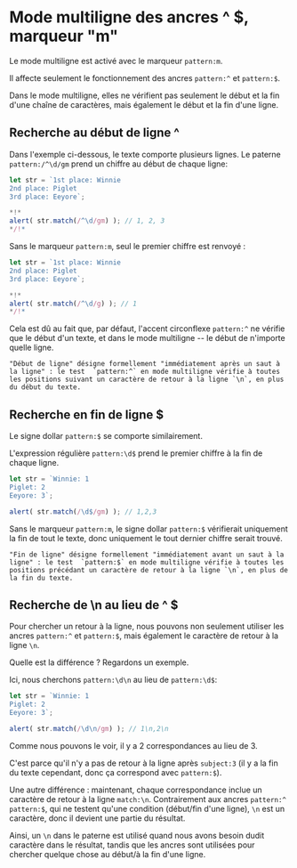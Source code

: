 # Mode multiligne des ancres ^ $, marqueur "m"

Le mode multiligne est activé avec le marqueur `pattern:m`.

Il affecte seulement le fonctionnement des ancres `pattern:^` et `pattern:$`.

Dans le mode multiligne, elles ne vérifient pas seulement le début et la fin d'une chaîne de caractères, mais également le début et la fin d'une ligne.

## Recherche au début de ligne ^

Dans l'exemple ci-dessous, le texte comporte plusieurs lignes. Le paterne `pattern:/^\d/gm` prend un chiffre au début de chaque ligne:

```js run
let str = `1st place: Winnie
2nd place: Piglet
3rd place: Eeyore`;

*!*
alert( str.match(/^\d/gm) ); // 1, 2, 3
*/!*
```

Sans le marqueur `pattern:m`, seul le premier chiffre est renvoyé :

```js run
let str = `1st place: Winnie
2nd place: Piglet
3rd place: Eeyore`;

*!*
alert( str.match(/^\d/g) ); // 1
*/!*
```

Cela est dû au fait que, par défaut, l'accent circonflexe `pattern:^` ne vérifie que le début d'un texte, et dans le mode multiligne -- le début de n'importe quelle ligne.

```smart
"Début de ligne" désigne formellement "immédiatement après un saut à la ligne" : le test  `pattern:^` en mode multiligne vérifie à toutes les positions suivant un caractère de retour à la ligne `\n`, en plus du début du texte.
```

## Recherche en fin de ligne $

Le signe dollar `pattern:$` se comporte similairement.

L'expression régulière `pattern:\d$` prend le premier chiffre à la fin de chaque ligne.

```js run
let str = `Winnie: 1
Piglet: 2
Eeyore: 3`;

alert( str.match(/\d$/gm) ); // 1,2,3
```

Sans le marqueur `pattern:m`, le signe dollar `pattern:$` vérifierait uniquement la fin de tout le texte, donc uniquement le tout dernier chiffre serait trouvé.

```smart
"Fin de ligne" désigne formellement "immédiatement avant un saut à la ligne" : le test  `pattern:$` en mode multiligne vérifie à toutes les positions précédant un caractère de retour à la ligne `\n`, en plus de la fin du texte.
```

## Recherche de \n au lieu de ^ $

Pour chercher un retour à la ligne, nous pouvons non seulement utiliser les ancres `pattern:^` et `pattern:$`, mais également le caractère de retour à la ligne `\n`.

Quelle est la différence ? Regardons un exemple.

Ici, nous cherchons `pattern:\d\n` au lieu de `pattern:\d$`:

```js run
let str = `Winnie: 1
Piglet: 2
Eeyore: 3`;

alert( str.match(/\d\n/gm) ); // 1\n,2\n
```

Comme nous pouvons le voir, il y a 2 correspondances au lieu de 3.

C'est parce qu'il n'y a pas de retour à la ligne après `subject:3` (il y a la fin du texte cependant, donc ça correspond avec `pattern:$`).

Une autre différence : maintenant, chaque correspondance inclue un caractère de retour à la ligne `match:\n`. Contrairement aux ancres `pattern:^` `pattern:$`, qui ne testent qu'une condition (début/fin d'une ligne), `\n` est un caractère, donc il devient une partie du résultat.

Ainsi, un `\n` dans le paterne est utilisé quand nous avons besoin dudit caractère dans le résultat, tandis que les ancres sont utilisées pour chercher quelque chose au début/à la fin d'une ligne.

